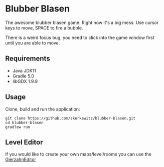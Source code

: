 # Blubber Blasen
The awesome blubber blasen game. Right now it's a big mess. Use cursor keys to move, SPACE to fire a bubble.

There is a weird focus bug, you need to click into the game window first until you are able to move.

## Requirements
* Java JDK11
* Gradle 5.0
* libGDX 1.9.9

## Usage
Clone, build and run the application:
```
git clone https://github.com/skerkewitz/blubber-blasen.git
cd blubber-blasen
gradlew run
```

## Level Editor
If you would like to create your own maps/level/rooms you can use the [GierzahnEditor](https://github.com/skerkewitz/GierzahnEditor)

